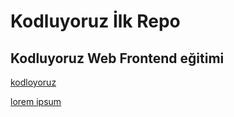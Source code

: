 # Kodluyoruz İlk Repo

## Kodluyoruz Web Frontend eğitimi

[kodloyoruz](https://avatars.githubusercontent.com/u/30476529?s=200&v=4)


[lorem ipsum](http://google.com)